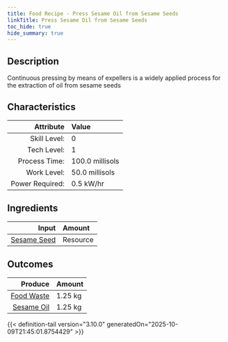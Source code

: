 ```yaml
---
title: Food Recipe - Press Sesame Oil from Sesame Seeds
linkTitle: Press Sesame Oil from Sesame Seeds
toc_hide: true
hide_summary: true
---
```

<!-- This is generated by the MarsSim HelpGenertor, do not edit. -->

## Description
 Continuous pressing by means of expellers is a widely applied process for the extraction of oil from sesame seeds

## Characteristics

| Attribute      | Value |
|--------:|:------|
|Skill Level:|0|
|Tech Level:|1|
|Process Time:|100.0 millisols|
|Work Level:|50.0 millisols|
|Power Required:|0.5 kW/hr|

## Ingredients

| Input      | Amount |
|--------:|:------|
|[Sesame Seed](/docs/definitions/resource/sesame-seed)|Resource|2.5 kg|

## Outcomes


| Produce      | Amount |
|--------:|:------|
|[Food Waste](/docs/definitions/resource/food-waste)|1.25 kg|
|[Sesame Oil](/docs/definitions/resource/sesame-oil)|1.25 kg|



{{< definition-tail version="3.10.0" generatedOn="2025-10-09T21:45:01.8754429" >}}



